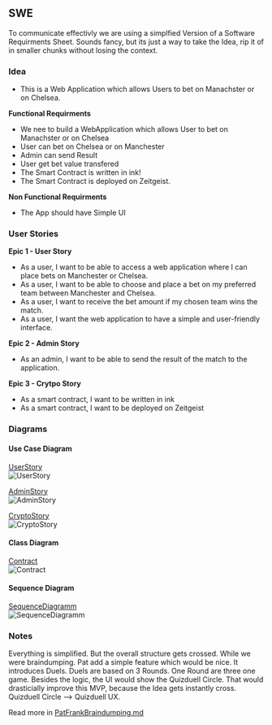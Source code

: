 ## SWE 

To communicate effectivly we are using a simplfied Version of a Software Requirments Sheet.
Sounds fancy, but its just a way to take the Idea, rip it of in smaller chunks without losing the context.

### Idea

- This is a Web Application which allows Users to bet on Manachster or on Chelsea.

**Functional Requirments**

- We nee to build a WebApplication which allows User to bet on Manachster or on Chelsea
- User can bet on Chelsea or on Manchester
- Admin can send Result
- User get bet value transfered
- The Smart Contract is written in ink!
- The Smart Contract is deployed on Zeitgeist.

**Non Functional Requirments**
- The App should have Simple UI


### User Stories

**Epic 1 - User Story**
- As a user, I want to be able to access a web application where I can place bets on Manchester or Chelsea.
- As a user, I want to be able to choose and place a bet on my preferred team between Manchester and Chelsea.
- As a user, I want to receive the bet amount if my chosen team wins the match.
- As a user, I want the web application to have a simple and user-friendly interface.

**Epic 2 - Admin Story**
- As an admin, I want to be able to send the result of the match to the application.

**Epic 3 - Crytpo Story**
- As a smart contract, I want to be written in ink 
- As a smart contract, I want to be deployed on Zeitgeist 

### Diagrams

#### Use Case Diagram
[UserStory](https://www.plantuml.com/plantuml/uml/HOun3e9054JxVugnWuB26z1u0kC1S1db9mjB_euctbwo3TLavatnngefz5cpNRHm9VOy-MQPBq45uUz5c3sOv6KpkJ9nsptXYW5uLCPT9NvcKpgo3J3hdbHlNJ0vlwozMGF3W4RETZv6RlFXyGS0)  
![UserStory](https://www.plantuml.com/plantuml/png/HOun3e9054JxVugnWuB26z1u0kC1S1db9mjB_euctbwo3TLavatnngefz5cpNRHm9VOy-MQPBq45uUz5c3sOv6KpkJ9nsptXYW5uLCPT9NvcKpgo3J3hdbHlNJ0vlwozMGF3W4RETZv6RlFXyGS0)

[AdminStory](https://www.plantuml.com/plantuml/uml/LSqn3i8m44JHVaynT52uuGIXu09m0ijUo4fhEx8d1RV7Kgfqyrypos3it8lBXQiMnURHghX-23Pq-wv4jgw9rghGw8hdPWbt13noiVfcwp-8n3J7GREkGsiUBnsxyoPoS0Wu-p9Zdly1)  
![AdminStory](https://www.plantuml.com/plantuml/png/LSqn3i8m44JHVaynT52uuGIXu09m0ijUo4fhEx8d1RV7Kgfqyrypos3it8lBXQiMnURHghX-23Pq-wv4jgw9rghGw8hdPWbt13noiVfcwp-8n3J7GREkGsiUBnsxyoPoS0Wu-p9Zdly1)

[CryptoStory](https://www.plantuml.com/plantuml/png/TOyn3i8m34Ltdy9iTEZ41IfLZ1L3Js1IGoAbIUHya7fxCh14YCt_sNhMdoh4yDeZdU1rLovHGgAe3p0oMtXwy1PC7K9EX82eV2t1yOL7dkqeo2ko7KmahWsyxcAOSuArtEZvhhYbsMkiAiCtBfASrmgrHanhZczT1CuFHBrW7Bat_Dbtoj-J_iUaQMkTFm00)  
![CryptoStory](https://www.plantuml.com/plantuml/png/TOyn3i8m34Ltdy9iTEZ41IfLZ1L3Js1IGoAbIUHya7fxCh14YCt_sNhMdoh4yDeZdU1rLovHGgAe3p0oMtXwy1PC7K9EX82eV2t1yOL7dkqeo2ko7KmahWsyxcAOSuArtEZvhhYbsMkiAiCtBfASrmgrHanhZczT1CuFHBrW7Bat_Dbtoj-J_iUaQMkTFm00)

#### Class Diagram
[Contract](https://www.plantuml.com/plantuml/uml/HOv12i8m54JtEKNSATuWgsh1NN7b0NxJmGH-4yaVkn7lhgZOvNi3m-kCqdYVrMsOCCFVL79np5G4tzV29f7UHHKpVwgLewWEmfWURdynj4FmnfRBzOl75KVmNFe4DSXs5_nIy_IpWvIOO4HRXmQhkk3p_RTFrw5CxxuN)  
![Contract](https://www.plantuml.com/plantuml/png/HOv12i8m54JtEKNSATuWgsh1NN7b0NxJmGH-4yaVkn7lhgZOvNi3m-kCqdYVrMsOCCFVL79np5G4tzV29f7UHHKpVwgLewWEmfWURdynj4FmnfRBzOl75KVmNFe4DSXs5_nIy_IpWvIOO4HRXmQhkk3p_RTFrw5CxxuN)

#### Sequence Diagram
[SequenceDiagramm](https://www.plantuml.com/plantuml/uml/VT0nRWGX30NGtgTm3f0BR17jpjRRv0OUnj4WWK7OAChjWqAcO4AsvFlP6AvgLAp602-sSsJCWRn0Rg5tFfCOLkLomp_HCaQqnLFV9w-td8T8OplSarWXPm1zyklRBxtWogQO11yaRbVZ0htIpDWxetsfoRJxpa6PyDcmGSBFOoPEMJR5TzOQ38PQm_sZ3lH8mbzpirnmQz40_rqjU3KMnKECzw0ayn_UaVaaPxDC35nRKcFu1W00)  
![SequenceDiagramm](https://www.plantuml.com/plantuml/png/VT0nRWGX30NGtgTm3f0BR17jpjRRv0OUnj4WWK7OAChjWqAcO4AsvFlP6AvgLAp602-sSsJCWRn0Rg5tFfCOLkLomp_HCaQqnLFV9w-td8T8OplSarWXPm1zyklRBxtWogQO11yaRbVZ0htIpDWxetsfoRJxpa6PyDcmGSBFOoPEMJR5TzOQ38PQm_sZ3lH8mbzpirnmQz40_rqjU3KMnKECzw0ayn_UaVaaPxDC35nRKcFu1W00)

### Notes

Everything is simplified. But the overall structure gets crossed.
While we were braindumping. Pat add a simple feature which would be nice.
It introduces Duels. 
Duels are based on 3 Rounds. One Round are three one game.
Besides the logic, the UI would show the Quizduell Circle.
That would drasticially improve this MVP, because the Idea gets instantly cross.
Quizduell Circle --> Quizduell UX.

Read more in [PatFrankBraindumping.md](./PatFrankBraindumping.md)
